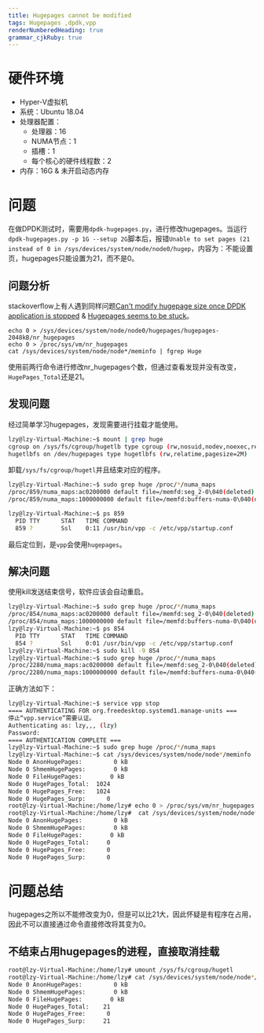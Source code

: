 ```yaml
---
title: Hugepages cannot be modified
tags: Hugepages ,dpdk,vpp
renderNumberedHeading: true
grammar_cjkRuby: true
---
```

# 硬件环境
- Hyper-V虚拟机
- 系统：Ubuntu 18.04
- 处理器配置：
    - 处理器：16
    - NUMA节点：1
    - 插槽：1
    - 每个核心的硬件线程数：2
- 内存：16G & 未开启动态内存

# 问题
在做DPDK测试时，需要用`dpdk-hugepages.py`，进行修改hugepages。当运行`dpdk-hugepages.py -p 1G --setup 2G`脚本后，报错`Unable to set pages (21 instead of 0 in /sys/devices/system/node/node0/hugep`，内容为：不能设置页，hugepages只能设置为21，而不是0。

## 问题分析
stackoverflow上有人遇到同样问题[Can't modify hugepage size once DPDK application is stopped](https://stackoverflow.com/questions/58410451/cant-modify-hugepage-size-once-dpdk-application-is-stopped) & [Hugepages seems to be stuck](https://serverfault.com/questions/912449/hugepages-seems-to-be-stuck)。

``` bash?linenums
echo 0 > /sys/devices/system/node/node0/hugepages/hugepages-2048kB/nr_hugepages
echo 0 > /proc/sys/vm/nr_hugepages
cat /sys/devices/system/node/node*/meminfo | fgrep Huge
```
使用前两行命令进行修改nr_hugepages个数，但通过查看发现并没有改变，`HugePages_Total`还是21。

## 发现问题
经过简单学习hugepages，发现需要进行挂载才能使用。

``` bash
lzy@lzy-Virtual-Machine:~$ mount | grep huge
cgroup on /sys/fs/cgroup/hugetlb type cgroup (rw,nosuid,nodev,noexec,relatime,hugetlb)
hugetlbfs on /dev/hugepages type hugetlbfs (rw,relatime,pagesize=2M)
```

卸载`/sys/fs/cgroup/hugetl`并且结束对应的程序。

``` bash
lzy@lzy-Virtual-Machine:~$ sudo grep huge /proc/*/numa_maps
/proc/859/numa_maps:ac0200000 default file=/memfd:seg_2-0\040(deleted) huge dirty=1 N0=1 kernelpagesize_kB=2048
/proc/859/numa_maps:1000000000 default file=/memfd:buffers-numa-0\040(deleted) huge dirty=20 N0=20 kernelpagesize_kB=2048

lzy@lzy-Virtual-Machine:~$ ps 859
  PID TTY      STAT   TIME COMMAND
  859 ?        Ssl    0:11 /usr/bin/vpp -c /etc/vpp/startup.conf
```
最后定位到，是`vpp`会使用`hugepages`。

## 解决问题
使用kill发送结束信号，软件应该会自动重启。
``` bash
lzy@lzy-Virtual-Machine:~$ sudo grep huge /proc/*/numa_maps
/proc/854/numa_maps:ac0200000 default file=/memfd:seg_2-0\040(deleted) huge dirty=1 N0=1 kernelpagesize_kB=2048
/proc/854/numa_maps:1000000000 default file=/memfd:buffers-numa-0\040(deleted) huge dirty=20 N0=20 kernelpagesize_kB=2048
lzy@lzy-Virtual-Machine:~$ ps 854
  PID TTY      STAT   TIME COMMAND
  854 ?        Ssl    0:01 /usr/bin/vpp -c /etc/vpp/startup.conf
lzy@lzy-Virtual-Machine:~$ sudo kill -9 854
lzy@lzy-Virtual-Machine:~$ sudo grep huge /proc/*/numa_maps
/proc/2280/numa_maps:ac0200000 default file=/memfd:seg_2-0\040(deleted) huge dirty=1 N0=1 kernelpagesize_kB=2048
/proc/2280/numa_maps:1000000000 default file=/memfd:buffers-numa-0\040(deleted) huge dirty=20 N0=20 kernelpagesize_kB=2048
```


正确方法如下：
``` bash
lzy@lzy-Virtual-Machine:~$ service vpp stop
==== AUTHENTICATING FOR org.freedesktop.systemd1.manage-units ===
停止“vpp.service”需要认证。
Authenticating as: lzy,,, (lzy)
Password:
==== AUTHENTICATION COMPLETE ===
lzy@lzy-Virtual-Machine:~$ sudo grep huge /proc/*/numa_maps
lzy@lzy-Virtual-Machine:~$ cat /sys/devices/system/node/node*/meminfo | fgrep Huge
Node 0 AnonHugePages:         0 kB
Node 0 ShmemHugePages:        0 kB
Node 0 FileHugePages:        0 kB
Node 0 HugePages_Total:  1024
Node 0 HugePages_Free:   1024
Node 0 HugePages_Surp:      0
root@lzy-Virtual-Machine:/home/lzy# echo 0 > /proc/sys/vm/nr_hugepages
root@lzy-Virtual-Machine:/home/lzy#  cat /sys/devices/system/node/node*/meminfo | fgrep Huge
Node 0 AnonHugePages:         0 kB
Node 0 ShmemHugePages:        0 kB
Node 0 FileHugePages:        0 kB
Node 0 HugePages_Total:     0
Node 0 HugePages_Free:      0
Node 0 HugePages_Surp:      0
```

# 问题总结
hugepages之所以不能修改变为0，但是可以比21大，因此怀疑是有程序在占用，因此不可以直接通过命令直接修改将其变为0。


## 不结束占用hugepages的进程，直接取消挂载

``` bash
root@lzy-Virtual-Machine:/home/lzy# umount /sys/fs/cgroup/hugetl
root@lzy-Virtual-Machine:/home/lzy# cat /sys/devices/system/node/node*/meminfo | fgrep Huge
Node 0 AnonHugePages:         0 kB
Node 0 ShmemHugePages:        0 kB
Node 0 FileHugePages:        0 kB
Node 0 HugePages_Total:    21
Node 0 HugePages_Free:      0
Node 0 HugePages_Surp:     21
```
